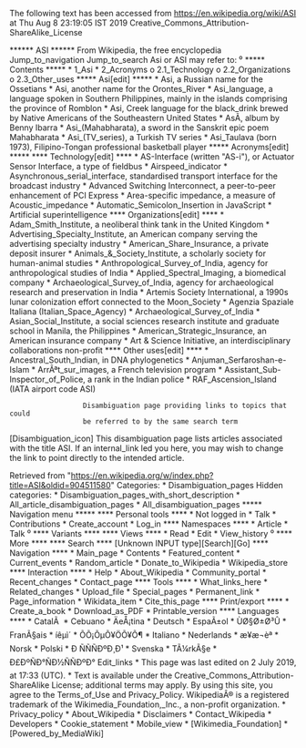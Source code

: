 The following text has been accessed from https://en.wikipedia.org/wiki/ASI at Thu Aug 8 23:19:05 IST 2019
Creative_Commons_Attribution-ShareAlike_License




















****** ASI ******
From Wikipedia, the free encyclopedia
Jump_to_navigation Jump_to_search
Asi or ASI may refer to:
⁰
***** Contents *****
    * 1_Asi
    * 2_Acronyms
          o 2.1_Technology
          o 2.2_Organizations
          o 2.3_Other_uses
***** Asi[edit] *****
    * Asi, a Russian name for the Ossetians
    * Asi, another name for the Orontes_River
    * Asi_language, a language spoken in Southern Philippines, mainly in the
      islands comprising the province of Romblon
    * Asi, Creek language for the black_drink brewed by Native Americans of the
      Southeastern United States
    * AsÃ­, album by Benny Ibarra
    * Asi_(Mahabharata), a sword in the Sanskrit epic poem Mahabharata
    * Asi_(TV_series), a Turkish TV series
    * Asi_Taulava (born 1973), Filipino-Tongan professional basketball player
***** Acronyms[edit] *****
**** Technology[edit] ****
    * AS-Interface (written "AS-i"), or Actuator Sensor Interface, a type of
      fieldbus
    * Airspeed_indicator
    * Asynchronous_serial_interface, standardised transport interface for the
      broadcast industry
    * Advanced Switching Interconnect, a peer-to-peer enhancement of PCI
      Express
    * Area-specific impedance, a measure of Acoustic_impedance
    * Automatic_Semicolon_Insertion in JavaScript
    * Artificial superintelligence
**** Organizations[edit] ****
    * Adam_Smith_Institute, a neoliberal think tank in the United Kingdom
    * Advertising_Specialty_Institute, an American company serving the
      advertising specialty industry
    * American_Share_Insurance, a private deposit insurer
    * Animals_&_Society_Institute, a scholarly society for human-animal studies
    * Anthropological_Survey_of_India, agency for anthropological studies of
      India
    * Applied_Spectral_Imaging, a biomedical company
    * Archaeological_Survey_of_India, agency for archaeological research and
      preservation in India
    * Artemis Society International, a 1990s lunar colonization effort
      connected to the Moon_Society
    * Agenzia Spaziale Italiana (Italian_Space_Agency)
    * Archaeological_Survey_of_India
    * Asian_Social_Institute, a social sciences research institute and graduate
      school in Manila, the Philippines
    * American_Strategic_Insurance, an American insurance company
    * Art & Science Initiative, an interdisciplinary collaborations non-profit
**** Other uses[edit] ****
    * Ancestral_South_Indian, in DNA phylogenetics
    * Anjuman_Serfaroshan-e-Islam
    * ArrÃªt_sur_images, a French television program
    * Assistant_Sub-Inspector_of_Police, a rank in the Indian police
    * RAF_Ascension_Island (IATA airport code ASI)

                      Disambiguation page providing links to topics that could
                      be referred to by the same search term
[Disambiguation_icon] This disambiguation page lists articles associated with
                      the title ASI.
                      If an internal_link led you here, you may wish to change
                      the link to point directly to the intended article.

Retrieved from "https://en.wikipedia.org/w/index.php?title=ASI&oldid=904511580"
Categories:
    * Disambiguation_pages
Hidden categories:
    * Disambiguation_pages_with_short_description
    * All_article_disambiguation_pages
    * All_disambiguation_pages
***** Navigation menu *****
**** Personal tools ****
    * Not logged in
    * Talk
    * Contributions
    * Create_account
    * Log_in
**** Namespaces ****
    * Article
    * Talk
⁰
**** Variants ****
**** Views ****
    * Read
    * Edit
    * View_history
⁰
**** More ****
**** Search ****
[Unknown INPUT type][Search][Go]
**** Navigation ****
    * Main_page
    * Contents
    * Featured_content
    * Current_events
    * Random_article
    * Donate_to_Wikipedia
    * Wikipedia_store
**** Interaction ****
    * Help
    * About_Wikipedia
    * Community_portal
    * Recent_changes
    * Contact_page
**** Tools ****
    * What_links_here
    * Related_changes
    * Upload_file
    * Special_pages
    * Permanent_link
    * Page_information
    * Wikidata_item
    * Cite_this_page
**** Print/export ****
    * Create_a_book
    * Download_as_PDF
    * Printable_version
**** Languages ****
    * CatalÃ 
    * Cebuano
    * ÄeÅ¡tina
    * Deutsch
    * EspaÃ±ol
    * ÙØ§Ø±Ø³Û
    * FranÃ§ais
    * íêµ­ì´
    * ÕÕ¡ÕµÕ¥ÖÕ¥Õ¶
    * Italiano
    * Nederlands
    * æ¥æ¬èª
    * Norsk
    * Polski
    * Ð ÑÑÑÐºÐ¸Ð¹
    * Svenska
    * TÃ¼rkÃ§e
    * Ð£ÐºÑÐ°ÑÐ½ÑÑÐºÐ°
Edit_links
    * This page was last edited on 2 July 2019, at 17:33 (UTC).
    * Text is available under the Creative_Commons_Attribution-ShareAlike
      License; additional terms may apply. By using this site, you agree to the
      Terms_of_Use and Privacy_Policy. WikipediaÂ® is a registered trademark of
      the Wikimedia_Foundation,_Inc., a non-profit organization.
    * Privacy_policy
    * About_Wikipedia
    * Disclaimers
    * Contact_Wikipedia
    * Developers
    * Cookie_statement
    * Mobile_view
    * [Wikimedia_Foundation]
    * [Powered_by_MediaWiki]
